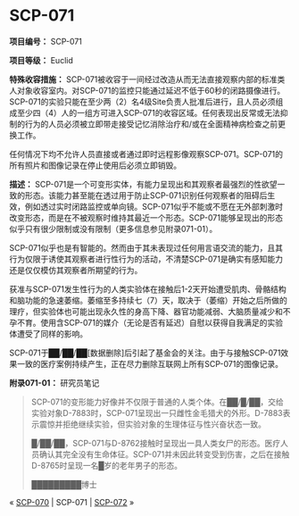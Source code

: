 # SCP-071
                        


**项目编号：** SCP-071

**项目等级：** Euclid

**特殊收容措施：** SCP-071被收容于一间经过改造从而无法直接观察内部的标准类人对象收容室内。对SCP-071的监控只能通过延迟不低于60秒的闭路摄像进行。SCP-071的实验只能在至少两（2）名4级Site负责人批准后进行，且人员必须组成至少四（4）人的一组方可进入SCP-071的收容区域。任何表现出反常或无法抑制的行为的人员必须被立即带走接受记忆消除治疗和/或在全面精神病检查之前更换工作。

任何情况下均不允许人员直接或者通过即时远程影像观察SCP-071。SCP-071的所有照片和图像记录在停止使用后必须立即销毁。

**描述：** SCP-071是一个可变形实体，有能力呈现出和其观察者最强烈的性欲望一致的形态。该能力甚至能在透过用于防止SCP-071识别任何观察者的阻碍后生效，例如透过实时闭路监控或单向镜。SCP-071似乎不能或不愿在无外部刺激时改变形态，而是在不被观察时维持其最近一个形态。SCP-071能够呈现出的形态似乎只有很少限制或没有限制（更多信息参见附录071-01）。

SCP-071似乎也是有智能的。然而由于其未表现过任何用言语交流的能力，且其行为仅限于诱使其观察者进行性行为的活动，不清楚SCP-071是确实有感知能力还是仅仅模仿其观察者所期望的行为。

获准与SCP-071发生性行为的人类实验体在接触后1-2天开始遭受肌肉、骨骼结构和脑功能的急速萎缩。萎缩至多持续七（7）天，取决于（萎缩）开始之后所做的理疗，但实验体也可能出现永久性的身高下降、器官功能减弱、大脑质量减少和不孕不育。使用含SCP-071的媒介（无论是否有延迟）自慰以获得自我满足的实验体遭受了同样的影响。

SCP-071于██/██/██[数据删除]后引起了基金会的关注。由于与接触SCP-071效果一致的医疗案例持续产生，正在尽力删除互联网上所有SCP-071的图像记录。

**附录071-01：** 研究员笔记


> SCP-071的变形能力好像并不仅限于普通的人类个体。在██/█/██，交给实验对象D-7883时，SCP-071呈现出一只雌性金毛猎犬的外形。D-7883表示震惊并拒绝继续实验，但实验对象的生理体征与性兴奋状态一致。
> 
> █/██/██，SCP-071与D-8762接触时呈现出一具人类女尸的形态。医疗人员确认其完全没有生命体征。SCP-071并未因此转变受到伤害，之后在接触D-8765时呈现一名█岁的老年男子的形态。
> 
> █████████博士
> 



« [SCP-070](/scp-070) | SCP-071 | [SCP-072](/scp-072) »





                    